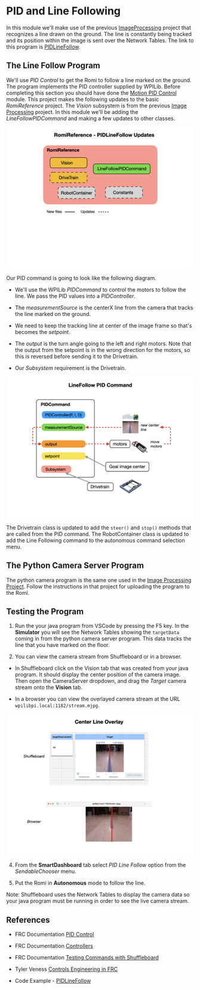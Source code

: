 # PID and Line Following
In this module we'll make use of the previous [ImageProcessing](https://github.com/FRC-2928/RomiExamples/tree/main/ImageProcessing) project that recognizes a line drawn on the ground. The line is constantly being tracked and its position within the image is sent over the Network Tables.  The link to this program is [PIDLineFollow](https://github.com/FRC-2928/RomiExamples/tree/main/PIDLineFollow). 

## The Line Follow Program
We'll use *PID Control* to get the Romi to follow a line marked on the ground.  The program implements the PID controller supplied by WPILib.  Before completing this section you should have done the [Motion PID Control](romiPID) module.  This project makes the following updates to the basic *RomiReference* project.  The *Vision* subsystem is from the previous [Image Processing](romiImageProcessing) project. In this module we'll be adding the *LineFollowPIDCommand* and making a few updates to other classes.

![LineFollow updates](../../images/FRCVision/FRCVision.012.jpeg)

Our PID command is going to look like the following diagram.  

- We'll use the WPILib *PIDCommand* to control the motors to follow the line.  We pass the PID values into a *PIDController*.

- The *measurementSource* is the centerX line from the camera that tracks the line marked on the ground.  

- We need to keep the tracking line at center of the image frame so that's becomes the *setpoint*. 

- The *output* is the turn angle going to the left and right motors.  Note that the output from the setpoint is in the wrong direction for the motors, so this is reversed before sending it to the Drivetrain.

- Our *Subsystem* requirement is the Drivetrain.

![PID Command](../../images/FRCVision/FRCVision.013.jpeg)

The Drivetrain class is updated to add the `steer()` and `stop()` methods that are called from the PID command. The RobotContainer class is updated to add the Line Following command to the autonomous command selection menu.


## The Python Camera Server Program
The python camera program is the same one used in the [Image Processing Project](romiImageProcessing.md#upload).  Follow the instructions in that project for uploading the program to the Romi.

## Testing the Program
1. Run the your java program from VSCode by pressing the F5 key. In the **Simulator** you will see the Network Tables showing the `targetData` coming in from the python camera server program.  This data tracks the line that you have marked on the floor.

2. You can view the camera stream from Shuffleboard or in a browser.

- In Shuffleboard click on the Vision tab that was created from your java program. It should display the center position of the camera image.  Then open the CameraServer dropdown, and drag the *Target* camera stream onto the **Vision** tab. 

- In a browser you can view the overlayed camera stream at the URL `wpilibpi.local:1182/stream.mjpg`.

![View camera stream in Shuffleboard](../../images/FRCVision/FRCVision.009.jpeg)

4. From the **SmartDashboard** tab select *PID Line Follow* option from the *SendableChooser* menu.

5. Put the Romi in **Autonomous** mode to follow the line.

Note: Shuffleboard uses the Network Tables to display the camera data so your java program must be running in order to see the live camera stream.

## References
- FRC Documentation [PID Control](https://docs.wpilib.org/en/latest/docs/software/commandbased/pid-subsystems-commands.html)

- FRC Documentation [Controllers](https://docs.wpilib.org/en/latest/docs/software/advanced-controls/controllers/index.html)

- FRC Documentation [Testing Commands with Shuffleboard](https://docs.wpilib.org/en/stable/docs/software/wpilib-tools/robotbuilder/introduction/robotbuilder-testing-with-shuffleboard.html)

- Tyler Veness [Controls Engineering in FRC](https://file.tavsys.net/control/controls-engineering-in-frc.pdf)

- Code Example - [PIDLineFollow](https://github.com/FRC-2928/RomiExamples/tree/main/PIDLineFollow)

<!-- <h3><span style="float:left">
<a href="romiImageProcessing">Previous</a></span>
<span style="float:right">
<a href="romiServos">Next</a></span></h3> -->